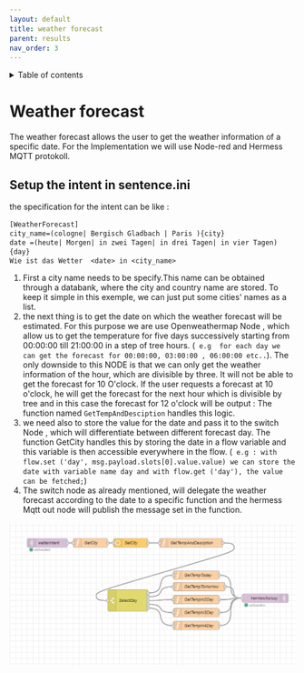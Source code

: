 ```yaml
---
layout: default
title: weather forecast
parent: results
nav_order: 3
---
```

<details close markdown="block">
  <summary>
    Table of contents
  </summary>
  {: .text-delta }
1. TOC
{:toc}
</details>

# Weather forecast
The weather forecast allows the user to get the weather information of a specific date. For the Implementation we will use Node-red and Hermess MQTT protokoll.

## Setup the intent in sentence.ini
the specification for the intent can be like :

```
[WeatherForecast]
city_name=(cologne| Bergisch Gladbach | Paris ){city}
date =(heute| Morgen| in zwei Tagen| in drei Tagen| in vier Tagen){day}
Wie ist das Wetter  <date> in <city_name>

```
1.  First a city name needs to be specify.This  name can be obtained through a databank, where the city and country name are stored. To keep it simple in this exemple, we can just put some cities' names as a list.
2.   the next thing is to get the date on which the weather forecast will be estimated. For this purpose we are use Openweathermap Node , which allow us to get the temperature for five days successively starting from 00:00:00  till 21:00:00 in a step of tree hours. (` e.g  for each day we can get the forecast for 00:00:00, 03:00:00 , 06:00:00 etc..`). 
The only downside to this NODE is that we can only get the weather information of the hour, which are divisible by three. It will not be able to get the forecast for 10 O'clock. If the user requests a forecast at 10 o'clock, he will get the forecast for the  next hour which is divisible by tree and in this case the forecast for 12 o'clock will be output : The function named `GetTempAndDesciption` handles this logic.
3. we need also to store the value for the date and pass it to the switch Node , which will differentiate between different forecast day. The function GetCity handles this by storing the date in a flow  variable and this variable is then accessible everywhere in the flow. (` e.g : with flow.set ('day', msg.payload.slots[0].value.value) we can store the date with variable name day and with flow.get ('day'), the value can be fetched;`)
4.  The switch node as already mentioned, will delegate the  weather forecast according to the date to a specific function and the hermess Mqtt out node  will publish the message set in the function.


![setup light with Node_Red](../../assets/five_days_weather.png)